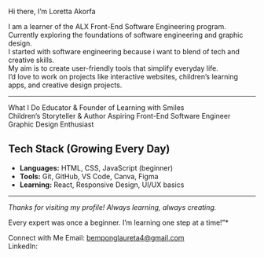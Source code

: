  Hi there, I’m Loretta Akorfa  

 I am a learner of the ALX  Front-End Software Engineering program.  
 Currently exploring the foundations of software engineering and graphic design.  
 I started with software engineering because i want to blend of tech and creative skills.  
 My aim is to create user-friendly tools that simplify everyday life.  
 I’d love to work on projects like interactive websites, children’s learning apps, and creative design projects.  

---

 What I Do
Educator & Founder of Learning with Smiles  
Children’s Storyteller & Author 
Aspiring Front-End Software Engineer 
Graphic Design Enthusiast 


##  Tech Stack (Growing Every Day)
- **Languages:** HTML, CSS, JavaScript (beginner)  
- **Tools:** Git, GitHub, VS Code, Canva, Figma  
- **Learning:** React, Responsive Design, UI/UX basics 

 

---
 *Thanks for visiting my profile! Always learning, always creating.* 


Every expert was once a beginner. I’m learning one step at a time!”*  

Connect with Me
Email: bemponglaureta4@gmail.com  
LinkedIn: 

 

